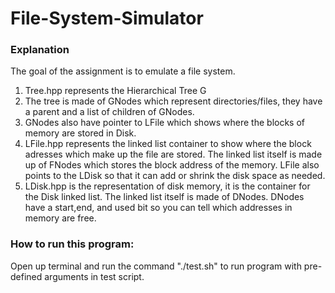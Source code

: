 # File-System-Simulator

### Explanation

The goal of the assignment is to emulate a file system.

1) Tree.hpp represents the Hierarchical Tree G
2) The tree is made of GNodes which represent directories/files, they have a parent and a list of children of GNodes.
3) GNodes also have pointer to LFile which shows where the blocks of memory are stored in Disk.
4) LFile.hpp represents the linked list container to show where the block adresses which make up the file are stored. The linked list itself is made up of FNodes which stores the block address of the memory. LFile also points to the LDisk so that it can add or shrink the disk space as needed.
5) LDisk.hpp is the representation of disk memory, it is the container for the Disk linked list. The linked list itself is made of DNodes. DNodes have a start,end, and used bit so you can tell which addresses in memory are free.   

### How to run this program:
Open up terminal and run the command "./test.sh" to run program with pre-defined arguments in test script.



